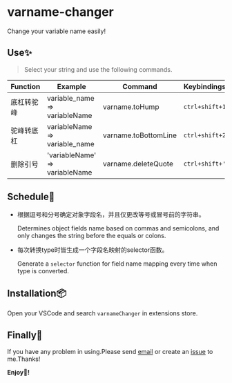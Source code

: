 # varname-changer

Change your variable name easily!

## Use:sparkles:
> Select your string and use the following commands.

Function | Example | Command | Keybindings
-|-|-|-
底杠转驼峰 | variable_name => variableName | varname.toHump | `ctrl+shift+1`
驼峰转底杠 | variableName => variable_name | varname.toBottomLine | `ctrl+shift+2`
删除引号 | 'variableName' => variableName | varname.deleteQuote | `ctrl+shift+'`

## Schedule:pencil:
- 根据逗号和分号确定对象字段名，并且仅更改等号或冒号前的字符串。
  
  Determines object fields name based on commas and semicolons, and only changes the string before the equals or colons.

- 每次转换type时皆生成一个字段名映射的selector函数。
  
  Generate a `selector` function for field name mapping every time when type is converted.


## Installation:package:
Open your VSCode and search `varnameChanger` in extensions store.

## Finally:camera_flash:
If you have any problem in using.Please send [email](mailto:urnotzane@163.com) or create an [issue](https://github.com/urnotzane/varname-changer-vscode/issues) to me.Thanks!

**Enjoy:see_no_evil:!**
